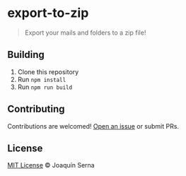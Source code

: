 # export-to-zip

> Export your mails and folders to a zip file!

## Building

1. Clone this repository
1. Run `npm install`
1. Run `npm run build`

## Contributing

Contributions are welcomed! [Open an issue](https://github.com/BubuAnabelas/export-to-zip/issues/new) or submit PRs.

## License

[MIT License](https://github.com/BubuAnabelas/ipfs-watch-and-publish/blob/master/LICENSE) © Joaquín Serna

